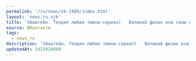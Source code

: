```yaml
---
permalink: '/ru/news/vk-1989/index.html'
layout: 'news.ru.njk'
title: 'Эйнштейн. Теория любви (мини-сериал)   Великий физик всю свою жизнь был предан науке, в его жиз…'
source: ВКонтакте
tags:
  - news_ru
description: 'Эйнштейн. Теория любви (мини-сериал)   Великий физик всю свою жизнь был предан науке, в его жиз…'
updatedAt: 1423920000
---
```

